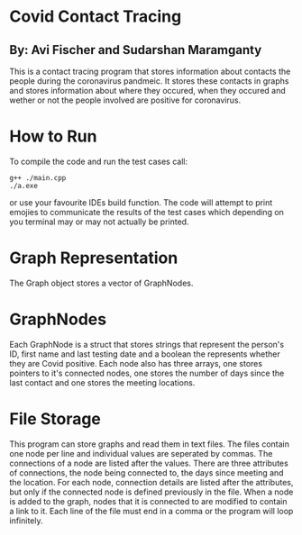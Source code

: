 # Covid Contact Tracing
## By: Avi Fischer and Sudarshan Maramganty
This is a contact tracing program that stores information about contacts the people during the coronavirus pandmeic. It stores these contacts in graphs and stores information about where they occured, when they occured and wether or not the people involved are positive for coronavirus.

# How to Run
To compile the code and run the test cases call:
```
g++ ./main.cpp
./a.exe
```
or use your favourite IDEs build function. The code will attempt to print emojies to communicate the results of the test cases which depending on you terminal may or may not actually be printed.

# Graph Representation
The Graph object stores a vector of GraphNodes.

# GraphNodes
Each GraphNode is a struct that stores strings that represent the person's ID, first name and last testing date and a boolean the represents whether they are Covid positive. Each node also has three arrays, one stores pointers to it's connected nodes, one stores the number of days since the last contact and one stores the meeting locations.

# File Storage
This program can store graphs and read them in text files. The files contain one node per line and individual values are seperated by commas. The connections of a node are listed after the values. There are three attributes of connections, the node being connected to, the days since meeting and the location. For each node, connection details are listed after the attributes, but only if the connected node is defined previously in the file. When a node is added to the graph, nodes that it is connected to are modified to contain a link to it. Each line of the file must end in a comma or the program will loop infinitely.
